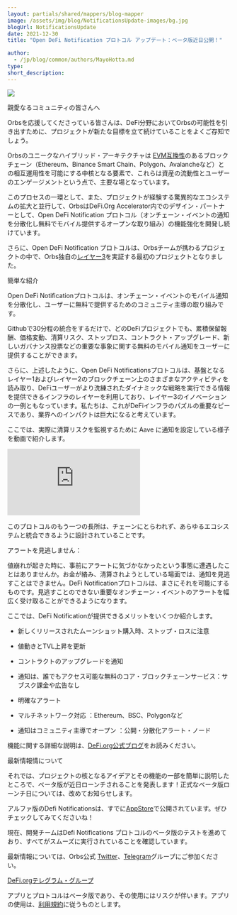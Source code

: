 ```yaml
---
layout: partials/shared/mappers/blog-mapper
image: /assets/img/blog/NotificationsUpdate-images/bg.jpg
blogUrl: NotificationsUpdate
date: 2021-12-30
title: "Open DeFi Notification プロトコル アップデート：ベータ版近日公開！"

author:
  - /jp/blog/common/authors/MayoHotta.md
type:
short_description:
---
```




![](https://lh5.googleusercontent.com/xFvVOSZgxUFbpkAv_j4CPpWPJ0u4UbvI0AZ8z-Aceccd1NxuFMz9RIVeZkoev3SuOgUnZT8I73Q_eVY01A6uNXdKbTrLzbMq6UNzQYshFPya2VK3RA4ptAeVUrX_fUF66rF-dVUd)

親愛なるコミュニティの皆さんへ

Orbsを応援してくださっている皆さんは、DeFi分野においてOrbsの可能性を引き出すために、プロジェクトが新たな目標を立て続けていることをよくご存知でしょう。

Orbsのユニークなハイブリッド・アーキテクチャは [EVM互換性](https://hashhub-research.com/articles/2021-01-04-considering-the-impact-of-evm)のあるブロックチェーン（Ethereum、Binance Smart Chain、Polygon、Avalancheなど）との相互運用性を可能にする中核となる要素で、これらは資産の流動性とユーザーのエンゲージメントという点で、主要な場となっています。

このプロセスの一環として、また、プロジェクトが経験する驚異的なエコシステムの拡大と並行して、OrbsはDeFi.Org Accelerator内でのデザイン・パートナーとして、Open DeFi Notification プロトコル（オンチェーン・イベントの通知を分散化し無料でモバイル提供するオープンな取り組み）の機能強化を開発し続けています。

さらに、Open DeFi Notification プロトコルは、Orbsチームが携わるプロジェクトの中で、Orbs独自の[レイヤー3](https://www.orbs.com/jp/How-Orbs-Hybrid-Architecture-Is-Becoming-a-Game-Changer-in-DeFi)を実証する最初のプロジェクトとなりました。

簡単な紹介

Open DeFi Notificationプロトコルは、オンチェーン・イベントのモバイル通知を分散化し、ユーザーに無料で提供するためのコミュニティ主導の取り組みです。

Githubで30分程の統合をするだけで、どのDeFiプロジェクトでも、累積保留報酬、価格変動、清算リスク、ストップロス、コントラクト・アップグレード、新しいガバナンス投票などの重要な事象に関する無料のモバイル通知をユーザーに提供することができます。

さらに、上述したように、Open DeFi Notificationsプロトコルは、基盤となるレイヤー1およびレイヤー2のブロックチェーン上のさまざまなアクティビティを読み取り、DeFiユーザーがより洗練されたダイナミックな戦略を実行できる情報を提供できるインフラのレイヤーを利用しており、レイヤー3のイノベーションの一例ともなっています。私たちは、これがDeFiインフラのパズルの重要なピースであり、業界へのインパクトは巨大になると考えています。

ここでは、実際に清算リスクを監視するために Aave に通知を設定している様子を動画で紹介します。

<iframe src="https://www.youtube.com/embed/ecdgzJ7tA1g" title="YouTube video player" frameborder="0" allow="accelerometer; autoplay; clipboard-write; encrypted-media; gyroscope; picture-in-picture" allowfullscreen></iframe>

このプロトコルのもう一つの長所は、チェーンにとらわれず、あらゆるエコシステムと統合できるように設計されていることです。

アラートを見逃しません：

値崩れが起きた時に、事前にアラートに気づかなかったという事態に遭遇したことはありませんか。お金が絡み、清算されようとしている場面では、通知を見逃すことはできません。DeFi Notificationプロトコルは、まさにそれを可能にするものです。見逃すことのできない重要なオンチェーン・イベントのアラートを幅広く受け取ることができるようになります。

ここでは、DeFi Notificationが提供できるメリットをいくつか紹介します。

-   新しくリリースされたムーンショット購入時、ストップ・ロスに注意

-   値動きとTVL上昇を更新

-   コントラクトのアップグレードを通知

-   通知は、誰でもアクセス可能な無料のコア・ブロックチェーンサービス：サブスク課金や広告なし

-   明確なアラート

-   マルチネットワーク対応 ：Ethereum、BSC、Polygonなど

-   通知はコミュニティ主導でオープン ：公開・分散化アラート・ノード

機能に関する詳細な説明は、[DeFi.org公式ブログ](https://medium.com/@defiorg/introducing-open-defi-notification-protocol-95a8712a94e0)をお読みください。

最新情報情について

それでは、プロジェクトの核となるアイデアとその機能の一部を簡単に説明したところで、ベータ版が近日ローンチされることを発表します！正式なベータ版ローンチ日については、改めてお知らせします。

アルファ版のDefi Notificationsは、すでに[AppStore](https://apps.apple.com/il/app/defi-notifications/id1588243632)で公開されています。ぜひチェックしてみてくださいね！

現在、開発チームはDefi Notifications プロトコルのベータ版のテストを進めており、すべてがスムーズに実行されていることを確認しています。

最新情報については、Orbs公式 [Twitter](https://twitter.com/orbs_network)、[Telegram](https://t.me/OrbsNetwork)グループにご参加ください。

[DeFi.orgテレグラム・グループ](https://t.me/defiorg)


<div class='line-separator'></div>

アプリとプロトコルはベータ版であり、その使用にはリスクが伴います。アプリの使用は、[利用規約](https://defi.org/defi-notifications-terms-of-use/index.html)に従うものとします。
